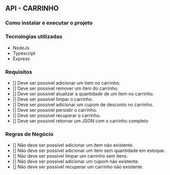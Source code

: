## API - CARRINHO

### Como instalar e executar o projeto


### Tecnologias utilizadas

- NodeJs
- Typescript
- Express

### Requisitos

- [] Deve ser possível adicionar um item no carrinho.
- [] Deve ser possível remover um item do carrinho.
- [] Deve ser possível atualizar a quantidade de um item no carrinho.
- [] Deve ser possível limpar o carrinho.
- [] Deve ser possível adicionar um cupom de desconto no carrinho.
- [] Deve ser possível persistir o carrinho.
- [] Deve ser possível recuperar o carrinho.
- [] Deve ser possível retornar um JSON com o carrinho completo
 
### Regras de Negócio

- [] Não deve ser possível adicionar um item não existente.
- [] Não deve ser possível adicionar um item sem quantidade em estoque.
- [] Não deve ser possível limpar um carrinho sem itens.
- [] Não deve ser possível adicionar um cupom não existente.
- [] Não deve ser possível recuperar um carrinho não existente. 
